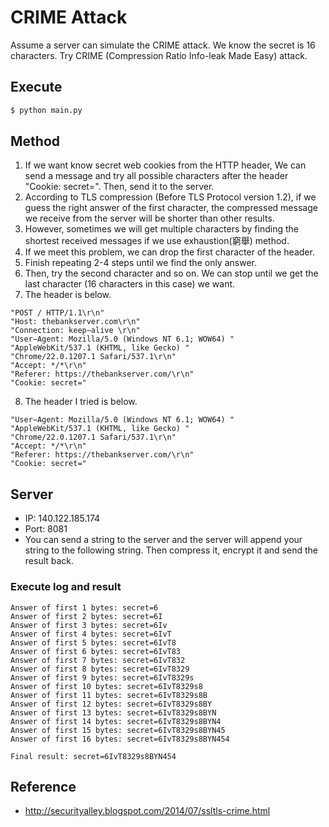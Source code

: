 # CRIME Attack
Assume a server can simulate the CRIME attack.
We know the secret is 16 characters. Try CRIME (Compression Ratio Info-leak Made Easy) attack.

## Execute

```bash
$ python main.py
```

## Method
1. If we want know secret web cookies from the HTTP header, We can send a message and try all possible characters after the header "Cookie: secret=". Then, send it to the server.
2. According to TLS compression (Before TLS Protocol version 1.2), if we guess the right answer of the first character, the compressed message we receive from the server will be shorter than other results.
3. However, sometimes we will get multiple characters by finding the shortest received messages if we use exhaustion(窮舉) method.
4. If we meet this problem, we can drop the first character of the header.
5. Finish repeating 2-4 steps until we find the only answer.
6. Then, try the second character and so on. We can stop until we get the last character (16 characters in this case) we want.
7. The header is below.

```
"POST / HTTP/1.1\r\n"
"Host: thebankserver.com\r\n"
"Connection: keep−alive \r\n"
"User−Agent: Mozilla/5.0 (Windows NT 6.1; WOW64) "
"AppleWebKit/537.1 (KHTML, like Gecko) "
"Chrome/22.0.1207.1 Safari/537.1\r\n"
"Accept: */*\r\n"
"Referer: https://thebankserver.com/\r\n"
"Cookie: secret="
```

8. The header I tried is below.

```
"User−Agent: Mozilla/5.0 (Windows NT 6.1; WOW64) "
"AppleWebKit/537.1 (KHTML, like Gecko) "
"Chrome/22.0.1207.1 Safari/537.1\r\n"
"Accept: */*\r\n"
"Referer: https://thebankserver.com/\r\n"
"Cookie: secret="
```

## Server
- IP: 140.122.185.174
- Port: 8081
- You can send a string to the server and the server will append your string to the following string. Then compress it, encrypt it and send the result back.


### Execute log and result

```
Answer of first 1 bytes: secret=6
Answer of first 2 bytes: secret=6I
Answer of first 3 bytes: secret=6Iv
Answer of first 4 bytes: secret=6IvT
Answer of first 5 bytes: secret=6IvT8
Answer of first 6 bytes: secret=6IvT83
Answer of first 7 bytes: secret=6IvT832
Answer of first 8 bytes: secret=6IvT8329
Answer of first 9 bytes: secret=6IvT8329s
Answer of first 10 bytes: secret=6IvT8329s8
Answer of first 11 bytes: secret=6IvT8329s8B
Answer of first 12 bytes: secret=6IvT8329s8BY
Answer of first 13 bytes: secret=6IvT8329s8BYN
Answer of first 14 bytes: secret=6IvT8329s8BYN4
Answer of first 15 bytes: secret=6IvT8329s8BYN45
Answer of first 16 bytes: secret=6IvT8329s8BYN454

Final result: secret=6IvT8329s8BYN454
```

## Reference
- http://securityalley.blogspot.com/2014/07/ssltls-crime.html
